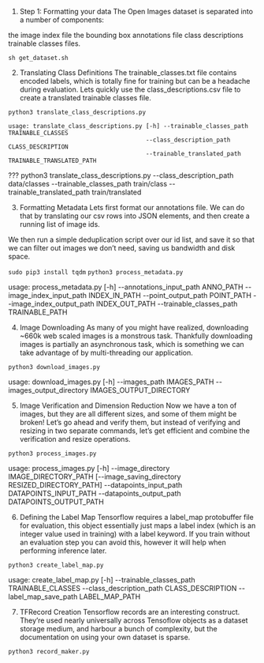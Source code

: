 1) Step 1: Formatting your data
The Open Images dataset is separated into a number of components:

the image index file
the bounding box annotations file
class descriptions
trainable classes files.

`sh get_dataset.sh`

2) Translating Class Definitions
The trainable_classes.txt file contains encoded labels, which is totally fine for training but can be a headache during evaluation. Lets quickly use the class_descriptions.csv file to create a translated trainable classes file.

`python3 translate_class_descriptions.py`

```
usage: translate_class_descriptions.py [-h] --trainable_classes_path TRAINABLE_CLASSES
                                       --class_description_path CLASS_DESCRIPTION
                                       --trainable_translated_path TRAINABLE_TRANSLATED_PATH
```

??? python3 translate_class_descriptions.py --class_description_path data/classes --trainable_classes_path train/class --trainable_translated_path train/translated


3) Formatting Metadata
Lets first format our annotations file. We can do that by translating our csv rows into JSON elements, and then create a running list of image ids.

We then run a simple deduplication script over our id list, and save it so that we can filter out images we don’t need, saving us bandwidth and disk space.

`sudo pip3 install tqdm`
`python3 process_metadata.py`

usage: process_metadata.py [-h] --annotations_input_path ANNO_PATH
                           --image_index_input_path INDEX_IN_PATH
                           --point_output_path POINT_PATH
                           --image_index_output_path INDEX_OUT_PATH
                           --trainable_classes_path TRAINABLE_PATH

4) Image Downloading
As many of you might have realized, downloading ~660k web scaled images is a monstrous task. Thankfully downloading images is partially an asynchronous task, which is something we can take advantage of by multi-threading our application.

`python3 download_images.py`

usage: download_images.py [-h] --images_path IMAGES_PATH
                          --images_output_directory IMAGES_OUTPUT_DIRECTORY

5) Image Verification and Dimension Reduction
Now we have a ton of images, but they are all different sizes, and some of them might be broken! Let’s go ahead and verify them, but instead of verifying and resizing in two separate commands, let’s get efficient and combine the verification and resize operations.

`python3 process_images.py`

usage: process_images.py [-h] --image_directory IMAGE_DIRECTORY_PATH
                         [--image_saving_directory RESIZED_DIRECTORY_PATH]
                         --datapoints_input_path DATAPOINTS_INPUT_PATH
                         --datapoints_output_path DATAPOINTS_OUTPUT_PATH

6) Defining the Label Map
Tensorflow requires a label_map protobuffer file for evaluation, this object essentially just maps a label index (which is an integer value used in training) with a label keyword. If you train without an evaluation step you can avoid this, however it will help when performing inference later.

`python3 create_label_map.py`

usage: create_label_map.py [-h] --trainable_classes_path TRAINABLE_CLASSES
                           --class_description_path CLASS_DESCRIPTION
                           --label_map_save_path LABEL_MAP_PATH

7) TFRecord Creation
Tensorflow records are an interesting construct. They’re used nearly universally across Tensoflow objects as a dataset storage medium, and harbour a bunch of complexity, but the documentation on using your own dataset is sparse.

`python3 record_maker.py`



